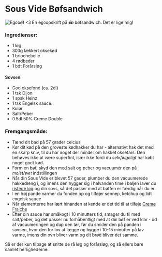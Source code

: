 # Sous Vide Bøfsandwich
![Egobøf <3](images/sous_vide_bøfsanner.jpg)
En egoopskrift på __*én*__ bøfsandwich. Det er lige mig!

### Ingredienser:
- 1 løg
- 300g lækkert oksekød
- 1 briochebolle
- 4 rødbeder
- 1 bdt Forårsløg

#### Sovsen
- God oksefond (ca. 2dl)
- 1 tsk Dijon
- 1 spsk Heinz
- 1 tsk Engelsk sauce.
- Kulør
- Salt/Peber
- 0.5dl 50% Creme Double

### Fremgangsmåde:
- Tænd dit bad på 57 grader celcius
- Kør dit kød på den groveste kødhakker du har - alternativt hak det med en skarp kniv, til du har noget der minder om hakket oksefars. Den behøves ikke at være superfint, især ikke fordi du _selvfølgeligt_ har købt noget godt kød.
- Form en bøf, skyd den med salt og peber og vacuumér den på _moist/wet_ indstillingen
- Når din Sous Vide er blevet 57 gader, plumber du den vacuumerede hakkedreng i, og imens den hygger sig i halvanden time i baljen laver du [ristede løg](Ristede_løg.md) og din sovs, så det passer med at bøffen er færdig når du er.
- I en høj pande varmer du fonden op og tilføjer sennep, ketchup og lidt engelsk sauce
- Når elementerne har lært hinanden at kende er det tid til at tilføje [Creme Fraiche](https://www.youtube.com/watch?v=RnD5tLp-W6A)
- Efter din sauce har småkogt i 10 minutters tid, smager du til med salt/peber, og det passer nu forhåbentligt med at din bøf er ved klar - ud af vacuumeringen og dup den tør, før du smider den på panden i sovsen, hvor den for lov at lægge og hygge i 10-15 minutter på lav varme, imens din ovn bliver varm og dit brød bliver det samme. 

Så er der kun tilbage at snitte de rå løg og forårsløg, og så ellers bare samlet herlighederne. 
